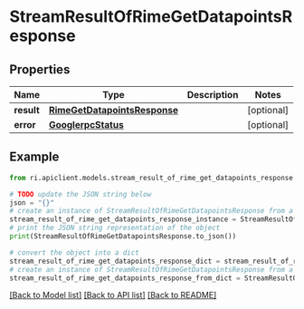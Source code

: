 # StreamResultOfRimeGetDatapointsResponse


## Properties

Name | Type | Description | Notes
------------ | ------------- | ------------- | -------------
**result** | [**RimeGetDatapointsResponse**](RimeGetDatapointsResponse.md) |  | [optional] 
**error** | [**GooglerpcStatus**](GooglerpcStatus.md) |  | [optional] 

## Example

```python
from ri.apiclient.models.stream_result_of_rime_get_datapoints_response import StreamResultOfRimeGetDatapointsResponse

# TODO update the JSON string below
json = "{}"
# create an instance of StreamResultOfRimeGetDatapointsResponse from a JSON string
stream_result_of_rime_get_datapoints_response_instance = StreamResultOfRimeGetDatapointsResponse.from_json(json)
# print the JSON string representation of the object
print(StreamResultOfRimeGetDatapointsResponse.to_json())

# convert the object into a dict
stream_result_of_rime_get_datapoints_response_dict = stream_result_of_rime_get_datapoints_response_instance.to_dict()
# create an instance of StreamResultOfRimeGetDatapointsResponse from a dict
stream_result_of_rime_get_datapoints_response_from_dict = StreamResultOfRimeGetDatapointsResponse.from_dict(stream_result_of_rime_get_datapoints_response_dict)
```
[[Back to Model list]](../README.md#documentation-for-models) [[Back to API list]](../README.md#documentation-for-api-endpoints) [[Back to README]](../README.md)

